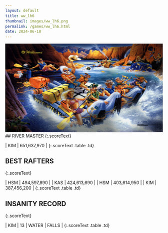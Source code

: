 ```yaml
---
layout: default
title: ww_lh6
thumbnail: images/ww_lh6.png
permalink: /games/ww_lh6.html
date: 2024-06-18
---
```


<img src="../images/ww_lh6.png" class="gameThumbnail img-fluid mx-auto align-middle">
## RIVER MASTER
{:.scoreText}

| KIM | 651,637,970 | 
{:.scoreText .table .td}

## BEST RAFTERS
{:.scoreText}

| HSM | 494,597,890 | 
| KAS | 424,613,690 | 
| HSM | 403,614,950 | 
| KIM | 387,456,200 | 
{:.scoreText .table .td}

## INSANITY RECORD
{:.scoreText}

| KIM | 13 | WATER | FALLS | 
{:.scoreText .table .td}
